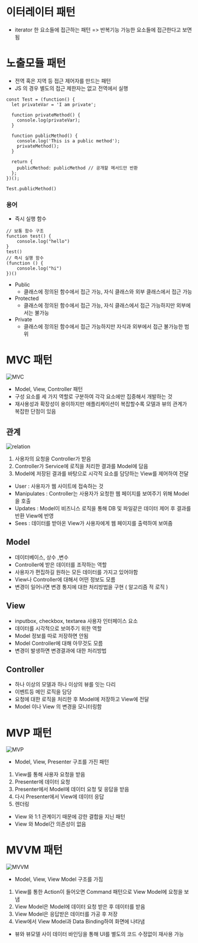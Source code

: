 # 이터레이터 패턴

- iterator 한 요소들에 접근하는 패턴 => 반복기능 가능한 요소들에 접근한다고 보면 됨

# 노출모듈 패턴

- 전역 혹은 지역 등 접근 제어자를 만드는 패턴
- JS 의 경우 별도의 접근 제한자는 없고 전역에서 실행

```JS
const Test = (function() {
  let privateVar = 'I am private';

  function privateMethod() {
    console.log(privateVar);
  }

  function publicMethod() {
    console.log('This is a public method');
    privateMethod();
  }

  return {
    publicMethod: publicMethod // 공개할 메서드만 반환
  };
})();

Test.publicMethod()
```

### 용어

- 즉시 실행 함수

```JS
// 보통 함수 구조
function test() {
    console.log("hello")
}
test()
// 즉시 실행 함수
(function () {
    console.log("hi")
})()
```

- Public
  - 클래스에 정의된 함수에서 접근 가능, 자식 클래스와 외부 클래스에서 접근 가능
- Protected
  - 클래스에 정의된 함수에서 접근 가능, 자식 클래스에서 접근 가능하지만 외부에서는 불가능
- Private
  - 클래스에 정의된 함수에서 접근 가능하지만 자식과 외부에서 접근 불가능한 범위

# MVC 패턴

![MVC](image.png)

- Model, View, Controller 패턴
- 구성 요소를 세 가지 역할로 구분하여 각각 요소에만 집중해서 개발하는 것
- 재사용성과 확장성이 용이하지만 애플리케이션이 복잡할수록 모델과 뷰의 관계가 복잡한 단점이 있음

## 관계

![relation](image-1.png)

1. 사용자의 요청을 Controller가 받음
2. Controller가 Service에 로직을 처리한 결과를 Model에 담음
3. Model에 저장된 결과를 바탕으로 시각적 요소를 담당하는 View를 제어하여 전달

- User : 사용자가 웹 사이트에 접속하는 것
- Manipulates : Controller는 사용자가 요청한 웹 페이지를 보여주기 위해 Model을 호출
- Updates : Model이 비즈니스 로직을 통해 DB 및 파일같은 데이터 제어 후 결과를 반환 View에 반영
- Sees : 데이터를 받아온 View가 사용자에게 웹 페이지를 출력하여 보여줌

## Model

- 데이터베이스, 상수 ,변수
- Controller에 받은 데이터를 조작하는 역할
- 사용자가 편집하길 원하는 모든 데이터를 가지고 있어야함
- View나 Controller에 대해서 어떤 정보도 모름
- 변경이 일어나면 변경 통지에 대한 처리방법을 구현 ( 알고리즘 적 로직 )

## View

- inputbox, checkbox, textarea 사용자 인터페이스 요소
- 데이터를 시각적으로 보여주기 위한 역할
- Model 정보를 따로 저장하면 안됨
- Model Controller에 대해 아무것도 모름
- 변경이 발생하면 변경결과에 대한 처리방법

## Controller

- 하나 이상의 모델과 하나 이상의 뷰를 잇는 다리
- 이벤트등 메인 로직을 담당
- 요청에 대한 로직을 처리한 후 Model에 저장하고 View에 전달
- Model 이나 View 의 변경을 모니터링함

# MVP 패턴

![MVP](image-2.png)

- Model, View, Presenter 구조를 가진 패턴

1. View를 통해 사용자 요청을 받음
2. Presenter에 데이터 요청
3. Presenter에서 Model에 데이터 요청 및 응답을 받음
4. 다시 Presenter에서 View에 데이터 응답
5. 렌더링

- View 와 1:1 관계이기 때문에 강한 결합을 지닌 패턴
- View 와 Model간 의존성이 없음

# MVVM 패턴

![MVVM](image-3.png)

- Model, View, View Model 구조를 가짐

1. View를 통한 Action이 들어오면 Command 패턴으로 View Model에 요청을 보냄
2. View Model은 Model에 데이터 요청 받은 후 데이터를 받음
3. View Model은 응답받은 데이터를 가공 후 저장
4. View에서 View Model과 Data Binding하여 화면에 나타냄

- 뷰와 뷰모델 사이 데이터 바인딩을 통해 UI를 별도의 코드 수정없이 재사용 가능
